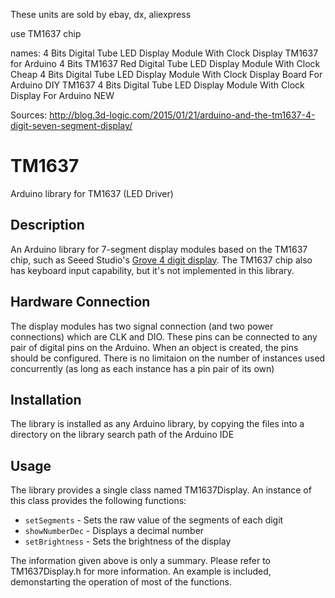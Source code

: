 
These units are sold by ebay, dx, aliexpress

use TM1637 chip

names:
4 Bits Digital Tube LED Display Module With Clock Display TM1637 for Arduino
4 Bits TM1637 Red Digital Tube LED Display Module With Clock Cheap
4 Bits Digital Tube LED Display Module With Clock Display Board For Arduino DIY
TM1637 4 Bits Digital Tube LED Display Module With Clock Display For Arduino NEW





Sources:
http://blog.3d-logic.com/2015/01/21/arduino-and-the-tm1637-4-digit-seven-segment-display/


TM1637
======
Arduino library for TM1637 (LED Driver)


Description
-----------
An Arduino library for 7-segment display modules based on the TM1637 chip, such as Seeed Studio's [Grove 4 digit display](http://www.seeedstudio.com/depot/grove-4digit-display-p-1198.html). The TM1637 chip also has keyboard input capability, but it's not implemented in this library.

Hardware Connection
-------------------
The display modules has two signal connection (and two power connections) which are CLK and DIO. These pins can be connected to any pair of digital pins on the Arduino. When an object is created, the pins should be configured. There is no limitaion on the number of instances used concurrently (as long as each instance has a pin pair of its own)

Installation
------------
The library is installed as any Arduino library, by copying the files into a directory on the library search path of the Arduino IDE

Usage
-----
The library provides a single class named TM1637Display. An instance of this class provides the following functions:

* `setSegments` - Sets the raw value of the segments of each digit
* `showNumberDec` - Displays a decimal number
* `setBrightness` - Sets the brightness of the display

The information given above is only a summary. Please refer to TM1637Display.h for more information. An example is included, demonstarting the operation of most of the functions.

